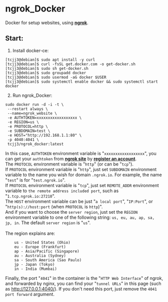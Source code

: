 # ngrok_Docker
Docker for setup websites, using [**ngrok**](https://ngrok.com/).


## Start:

1. Install docker-ce:
```
[tcjj3@debian]$ sudo apt install -y curl
[tcjj3@debian]$ curl -fsSL get.docker.com -o get-docker.sh
[tcjj3@debian]$ sudo sh get-docker.sh
[tcjj3@debian]$ sudo groupadd docker
[tcjj3@debian]$ sudo usermod -aG docker $USER
[tcjj3@debian]$ sudo systemctl enable docker && sudo systemctl start docker
```

2. Run ngrok_Docker:

```
sudo docker run -d -i -t \
 --restart always \
 --name=ngrok_website \
 -e AUTHTOKEN=xxxxxxxxxxxxxxxxxx \
 -e REGION=us \
 -e PROTOCOL=http \
 -e SUBDOMAIN=test \
 -e HOST="http://192.168.1.1:80" \
 -p 4040:4041 \
 tcjj3/ngrok_docker:latest
```

In this case, `AUTHTOKEN` environment variable is "`xxxxxxxxxxxxxxxxxx`", you can get your `authtoken` from [**ngrok site**](https://ngrok.com/) by [**register an account**](https://dashboard.ngrok.com/signup).
<br>
The `PROTOCOL` environment variable is "`http`" (or can be "`tcp`").
<br>
If `PROTOCOL` environment variable is "`http`", just set `SUBDOMAIN` environment variable to the name you wish for domain `.ngrok.io`. For example, the name "`test`" is for "`test.ngrok.io`".
<br>
If `PROTOCOL` environment variable is "`tcp`", just set `REMOTE_ADDR` environment variable to `the remote address included port`, such as "`1.tcp.ngrok.io:27210`".
<br>
The `HOST` environment variable can be just "`a local port`", "`IP:Port`", or "`http(s)://host:port` (when `PROTOCOL` is `http`)".
<br>
And if you want to choose the `server region`, just set the `REGION` environment variable to one of the following string: `us, eu, au, ap, sa, jp, in`. The default `server region` is "`us`".
<br>
<br>
The region explains are:
```
    us - United States (Ohio)
    eu - Europe (Frankfurt)
    ap - Asia/Pacific (Singapore)
    au - Australia (Sydney)
    sa - South America (Sao Paulo)
    jp - Japan (Tokyo)
    in - India (Mumbai)
```
Finally, the port "`4041`" in the container is the "`HTTP Web Interface`" of ngrok, and forwarded by nginx, you can find your "`tunnel URLs`" in this page (such as http://127.0.0.1:4040/). If you don't need this port, just remove the `4041 port forward` argument.






